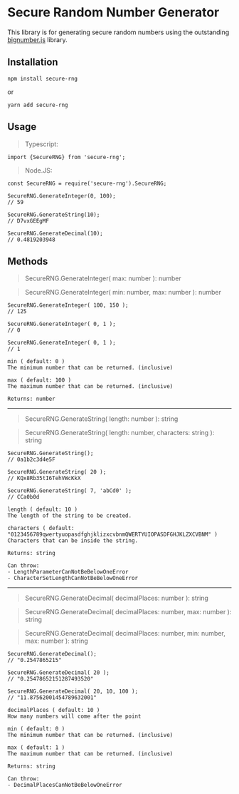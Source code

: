 # Secure Random Number Generator

This library is for generating secure random numbers using the outstanding [bignumber.js](https://mikemcl.github.io/bignumber.js/) library.

## Installation

```
npm install secure-rng
```

or

```
yarn add secure-rng
```

## Usage

> Typescript:

```
import {SecureRNG} from 'secure-rng';
```

> Node.JS:
```
const SecureRNG = require('secure-rng').SecureRNG;
```

```
SecureRNG.GenerateInteger(0, 100);
// 59

SecureRNG.GenerateString(10);
// D7vxGEEgMF

SecureRNG.GenerateDecimal(10);
// 0.4819203948
```


## Methods
> SecureRNG.GenerateInteger( max: number ): number

> SecureRNG.GenerateInteger( min: number, max: number ): number

```
SecureRNG.GenerateInteger( 100, 150 );
// 125

SecureRNG.GenerateInteger( 0, 1 );
// 0

SecureRNG.GenerateInteger( 0, 1 );
// 1
```

```
min ( default: 0 )
The minimum number that can be returned. (inclusive)

max ( default: 100 )
The maximum number that can be returned. (inclusive)
```

```
Returns: number
```

---

> SecureRNG.GenerateString( length: number ): string

> SecureRNG.GenerateString( length: number, characters: string ): string

```
SecureRNG.GenerateString();
// 0a1b2c3d4e5F

SecureRNG.GenerateString( 20 );
// KQx8Rb35tI6TehVWcKkX

SecureRNG.GenerateString( 7, 'abCd0' );
// CCa0b0d
```

```
length ( default: 10 )
The length of the string to be created.

characters ( default: "0123456789qwertyuopasdfghjklizxcvbnmQWERTYUIOPASDFGHJKLZXCVBNM" )
Characters that can be inside the string.
```

```
Returns: string

Can throw:
- LengthParameterCanNotBeBelowOneError
- CharacterSetLengthCanNotBeBelowOneError
```

---

> SecureRNG.GenerateDecimal( decimalPlaces: number ): string

> SecureRNG.GenerateDecimal( decimalPlaces: number, max: number ): string

> SecureRNG.GenerateDecimal( decimalPlaces: number, min: number, max: number ): string

```
SecureRNG.GenerateDecimal();
// "0.2547865215"

SecureRNG.GenerateDecimal( 20 );
// "0.25478652151287493520"

SecureRNG.GenerateDecimal( 20, 10, 100 );
// "11.87562001454789632001"
```

```
decimalPlaces ( default: 10 )
How many numbers will come after the point

min ( default: 0 )
The minimum number that can be returned. (inclusive)

max ( default: 1 )
The maximum number that can be returned. (inclusive)
```

```
Returns: string

Can throw:
- DecimalPlacesCanNotBeBelowOneError
```
